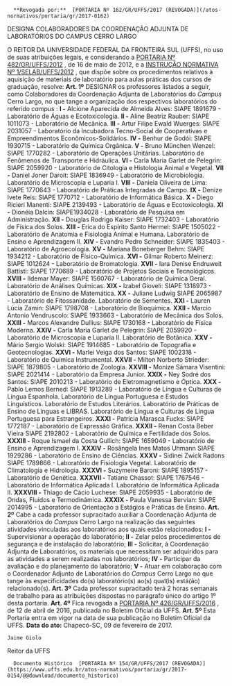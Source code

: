       **Revogada por:**  [PORTARIA Nº 162/GR/UFFS/2017 (REVOGADA)](/atos-normativos/portaria/gr/2017-0162) 

   DESIGNA COLABORADORES DA COORDENAÇÃO ADJUNTA DE LABORATÓRIOS DO CAMPUS CERRO LARGO  

 O REITOR DA UNIVERSIDADE FEDERAL DA FRONTEIRA SUL (UFFS), no uso de suas atribuições legais, e considerando a [PORTARIA Nº 482/GR/UFFS/2012](https://www.uffs.edu.br/atos-normativos/portaria/gr/2012-0482)  , de 16 de maio de 2012, e a [INSTRUÇÃO NORMATIVA Nº 1/SELAB/UFFS/2012](https://www.uffs.edu.br/atos-normativos/instrucao-normativa/selab/2012-0001)  , que dispõe sobre os procedimentos relativos à aquisição de materiais de laboratório para aulas práticas dos cursos de graduação, resolve:   **Art. 1º** DESIGNAR os professores listados a seguir, como Colaboradores da Coordenação Adjunta de Laboratórios do *Campus* Cerro Largo, no que tange a organização dos respectivos laboratórios do referido *campus* : **I -** Alcione Aparecida de Almeida Alves: SIAPE 1891679 - Laboratório de Águas e Ecotoxicologia. **II -** Aline Beatriz Rauber: SIAPE 1011073 - Laboratório de Mecânica. **III -** Artur Filipe Ewald Wuerges: SIAPE 2031057 - Laboratório da Incubadora Tecno-Social de Cooperativas e Empreendimentos Econômicos-Solidários. **IV -** Benhur de Godói: SIAPE 1930715 - Laboratório de Química Orgânica. **V -** Bruno München Wenzel: SIAPE 1770282 - Laboratório de Operações Unitárias. Laboratório de Fenômenos de Transporte e Hidráulica. **VI -** Carla Maria Garlet de Pelegrin: SIAPE 2059920 - Laboratório de Citologia e Histologia Animal e Vegetal. **VII -** Daniel Joner Daroit: SIAPE 1836949 - Laboratório de Microbiologia. Laboratório de Microscopia e Luparia I. **VIII -** Daniela Oliveira de Lima: SIAPE 1770643 - Laboratório de Práticas Integradas de Campo. **IX -** Denize Ivete Reis: SIAPE 1770712 - Laboratório de Informática Básica. **X -** Diego Ricieri Manenti: SIAPE 2139493 - Laboratório de Águas e Ecotoxicologia. **XI -** Dionéia Dalcin: SIAPE1934028 - Laboratório de Pesquisa em Administração. **XII -** Douglas Rodrigo Kaiser: SIAPE 1732403 - Laboratório de Física dos Solos. **XIII -** Erica do Espírito Santo Hermel: SIAPE 1505022 - Laboratório de Anatomia e Fisiologia Animal e Humana. Laboratório de Ensino e Aprendizagem II. **XIV -** Evandro Pedro Schneider: SIAPE 1835403 - Laboratório de Agroecologia. **XV -** Mariana Boneberger Behm: SIAPE 1934212 - Laboratório de Físico-Química. **XVI -** Gilmar Roberto Meinerz: SIAPE 1012624 - Laboratório de Bromatologia. **XVII -** Iara Denise Endruweit Battisti: SIAPE 1770689 - Laboratório de Projetos Sociais e Tecnológicos. **XVIII -** Ildemar Mayer: SIAPE 1560767 - Laboratório de Química Geral. Laboratório de Análises Químicas. **XIX -** Izabel Gioveli: SIAPE 1318973 - Laboratório de Ensino de Matemática. **XX -** Juliane Ludwig SIAPE 2065987 - Laboratório de Fitossanidade. Laboratório de Sementes. **XXI -** Lauren Lúcia Zamin: SIAPE 1798708 - Laboratório de Bioquímica. **XXII -** Marcio Antonio Vendruscolo: SIAPE 1933663 - Laboratório de Mecânica dos Solos. **XXIII -** Marcos Alexandre Dullius: SIAPE 1730168 - Laboratório de Física Moderna. **XXIV -** Carla Maria Garlet de Pelegrin: SIAPE 2059920 - Laboratório de Microscopia e Luparia II. Laboratório de Botânica. **XXV -** Mário Sergio Wolski: SIAPE 1914685 - Laboratório de Topografia e Geotecnologias. **XXVI -** Marlei Veiga dos Santos: SIAPE 1002318 - Laboratório de Química Instrumental. **XXVII -** Milton Norberto Strieder: SIAPE 1879805 - Laboratório de Zoologia. **XXVIII -** Monize Sâmara Visentini: SIAPE 2021414 - Laboratório da Empresa Junior. **XXIX -** Ney Sodré dos Santos: SIAPE 2010213 - Laboratório de Eletromagnetismo e Óptica. **XXX -** Pablo Lemos Berned: SIAPE 1913289 - Laboratório de Língua e Culturas de Língua Espanhola. Laboratório de Língua Portuguesa e Estudos Linguísticos. Laboratório de Estudos Literários. Laboratório de Práticas de Ensino de Línguas e LIBRAS. Laboratório de Língua e Culturas de Língua Portuguesa para Estrangeiros. **XXXI -** Patrícia Marasca Fucks: SIAPE 1772187 - Laboratório de Expressão Gráfica. **XXXII -** Renan Costa Beber Vieira SIAPE 2192802 - Laboratório de Química e Fertilidade dos Solos. **XXXIII -** Roque Ismael da Costa Gullich: SIAPE 1659049 - Laboratório de Ensino e Aprendizagem I. **XXXIV -** Rosângela Ines Matos Uhmann SIAPE 1929286 - Laboratório de Ensino de Ciências. **XXXV -** Sidinei Zwick Radons SIAPE 1789866 - Laboratório de Fisiologia Vegetal. Laboratório de Climatologia e Hidrologia. **XXXVI -** Suzymeire Baroni: SIAPE 1895157 - Laboratório de Genética. **XXXVII -** Tatiane Chassot: SIAPE 1767546 - Laboratório de Informática Aplicada I. Laboratório de Informática Aplicada II. **XXXVIII -** Thiago de Cácio Luchese: SIAPE 2059935 - Laboratório de Ondas, Fluidos e Termodinâmica. **XXXIX -** Paula Vanessa Bervian: SIAPE 2014995 - Laboratório de Orientação a Estágios e Práticas de Ensino.   **Art. 2º** Cabe a cada professor supracitado auxiliar a Coordenação Adjunta de Laboratórios do *Campus* Cerro Largo na realização das seguintes atividades vinculadas aos laboratórios aos quais estão relacionados: **I -** Supervisionar a operação do laboratório; **II -** Zelar pelos procedimentos de segurança e de instalação do laboratório; **III -** Solicitar, à Coordenação Adjunta de Laboratórios, os materiais que necessitam ser adquiridos para as atividades a serem realizadas nos laboratórios; **IV -** Participar da avaliação e do planejamento do laboratório; **V -** Atuar em colaboração com o Coordenador Adjunto de Laboratórios do *Campus* Cerro Largo no que tange às especificidades do(s) laboratório(s) ao(s) qual(is) está(ão) relacionado(s).   **Art. 3º** Cada professor supracitado terá 2 horas semanais de trabalho para as atribuições dispostas no parágrafo único do artigo 1º desta portaria.   **Art. 4º** Fica revogada a [PORTARIA Nº 426/GR/UFFS/2016](https://www.uffs.edu.br/atos-normativos/portaria/gr/2016-0426)  , de 12 de abril de 2016, publicada no Boletim Oficial da UFFS.   **Art. 5º** Esta Portaria entra em vigor na data de sua publicação no Boletim Oficial da UFFS.      **Data do ato:** Chapecó-SC, 09 de fevereiro de 2017.   
 

    Jaime Giolo   
 Reitor da UFFS 

      Documento Histórico  [PORTARIA Nº 154/GR/UFFS/2017 (REVOGADA)](https://www.uffs.edu.br/atos-normativos/portaria/gr/2017-0154/@@download/documento_historico)     
      